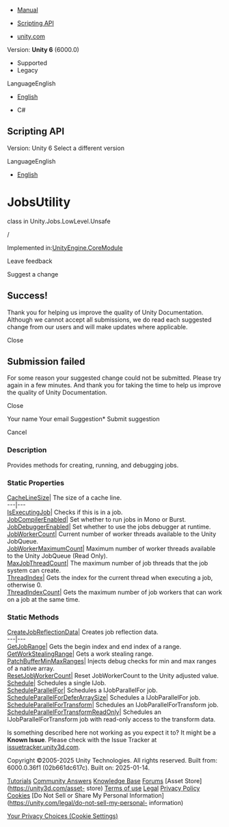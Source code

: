 [ ]()

  * [Manual](../Manual/index.html)
  * [Scripting API](../ScriptReference/index.html)

  * [unity.com](https://unity.com/)

Version: **Unity 6** (6000.0)

  * Supported
  * Legacy

LanguageEnglish

  * [English]()

  * C#

[ ](https://docs.unity3d.com)

## Scripting API

Version: Unity 6 Select a different version

LanguageEnglish

  * [English]()

# JobsUtility

class in Unity.Jobs.LowLevel.Unsafe

/

Implemented in:[UnityEngine.CoreModule](UnityEngine.CoreModule.html)

Leave feedback

Suggest a change

## Success!

Thank you for helping us improve the quality of Unity Documentation. Although
we cannot accept all submissions, we do read each suggested change from our
users and will make updates where applicable.

Close

## Submission failed

For some reason your suggested change could not be submitted. Please <a>try
again</a> in a few minutes. And thank you for taking the time to help us
improve the quality of Unity Documentation.

Close

Your name Your email Suggestion* Submit suggestion

Cancel

[ ]()

### Description

Provides methods for creating, running, and debugging jobs.

### Static Properties

[CacheLineSize](Unity.Jobs.LowLevel.Unsafe.JobsUtility.CacheLineSize.html)|
The size of a cache line.  
---|---  
[IsExecutingJob](Unity.Jobs.LowLevel.Unsafe.JobsUtility.IsExecutingJob.html)|
Checks if this is in a job.  
[JobCompilerEnabled](Unity.Jobs.LowLevel.Unsafe.JobsUtility.JobCompilerEnabled.html)|
Set whether to run jobs in Mono or Burst.  
[JobDebuggerEnabled](Unity.Jobs.LowLevel.Unsafe.JobsUtility.JobDebuggerEnabled.html)|
Set whether to use the jobs debugger at runtime.  
[JobWorkerCount](Unity.Jobs.LowLevel.Unsafe.JobsUtility.JobWorkerCount.html)|
Current number of worker threads available to the Unity JobQueue.  
[JobWorkerMaximumCount](Unity.Jobs.LowLevel.Unsafe.JobsUtility.JobWorkerMaximumCount.html)|
Maximum number of worker threads available to the Unity JobQueue (Read Only).  
[MaxJobThreadCount](Unity.Jobs.LowLevel.Unsafe.JobsUtility.MaxJobThreadCount.html)|
The maximum number of job threads that the job system can create.  
[ThreadIndex](Unity.Jobs.LowLevel.Unsafe.JobsUtility.ThreadIndex.html)| Gets
the index for the current thread when executing a job, otherwise 0.  
[ThreadIndexCount](Unity.Jobs.LowLevel.Unsafe.JobsUtility.ThreadIndexCount.html)|
Gets the maximum number of job workers that can work on a job at the same
time.  
  
### Static Methods

[CreateJobReflectionData](Unity.Jobs.LowLevel.Unsafe.JobsUtility.CreateJobReflectionData.html)|
Creates job reflection data.  
---|---  
[GetJobRange](Unity.Jobs.LowLevel.Unsafe.JobsUtility.GetJobRange.html)| Gets
the begin index and end index of a range.  
[GetWorkStealingRange](Unity.Jobs.LowLevel.Unsafe.JobsUtility.GetWorkStealingRange.html)|
Gets a work stealing range.  
[PatchBufferMinMaxRanges](Unity.Jobs.LowLevel.Unsafe.JobsUtility.PatchBufferMinMaxRanges.html)|
Injects debug checks for min and max ranges of a native array.  
[ResetJobWorkerCount](Unity.Jobs.LowLevel.Unsafe.JobsUtility.ResetJobWorkerCount.html)|
Reset JobWorkerCount to the Unity adjusted value.  
[Schedule](Unity.Jobs.LowLevel.Unsafe.JobsUtility.Schedule.html)| Schedules a
single IJob.  
[ScheduleParallelFor](Unity.Jobs.LowLevel.Unsafe.JobsUtility.ScheduleParallelFor.html)|
Schedules a IJobParallelFor job.  
[ScheduleParallelForDeferArraySize](Unity.Jobs.LowLevel.Unsafe.JobsUtility.ScheduleParallelForDeferArraySize.html)|
Schedules a IJobParallelFor job.  
[ScheduleParallelForTransform](Unity.Jobs.LowLevel.Unsafe.JobsUtility.ScheduleParallelForTransform.html)|
Schedules an IJobParallelForTransform job.  
[ScheduleParallelForTransformReadOnly](Unity.Jobs.LowLevel.Unsafe.JobsUtility.ScheduleParallelForTransformReadOnly.html)|
Schedules an IJobParallelForTransform job with read-only access to the
transform data.  
  
Is something described here not working as you expect it to? It might be a
**Known Issue**. Please check with the Issue Tracker at
[issuetracker.unity3d.com](https://issuetracker.unity3d.com).

Copyright ©2005-2025 Unity Technologies. All rights reserved. Built from:
6000.0.36f1 (02b661dc617c). Built on: 2025-01-14.

[Tutorials](https://unity3d.com/learn) [Community
Answers](https://answers.unity3d.com) [Knowledge
Base](https://support.unity3d.com/hc/en-us)
[Forums](https://forum.unity3d.com) [Asset Store](https://unity3d.com/asset-
store) [Terms of use](https://docs.unity3d.com/Manual/TermsOfUse.html)
[Legal](https://unity.com/legal) [Privacy
Policy](https://unity.com/legal/privacy-policy)
[Cookies](https://unity.com/legal/cookie-policy) [Do Not Sell or Share My
Personal Information](https://unity.com/legal/do-not-sell-my-personal-
information)

[Your Privacy Choices (Cookie Settings)](javascript:void\(0\);)

